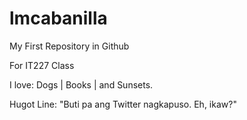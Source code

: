 # lmcabanilla

My First Repository in Github

For IT227 Class

I love: Dogs | Books | and Sunsets.

Hugot Line: "Buti pa ang Twitter nagkapuso. Eh, ikaw?"
